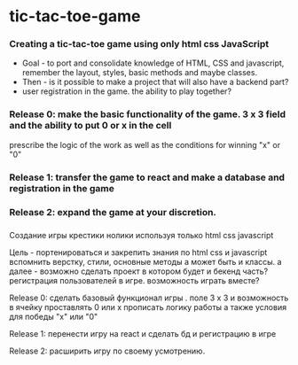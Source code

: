 # tic-tac-toe-game

### Creating a tic-tac-toe game using only html css JavaScript

- Goal - to port and consolidate knowledge of HTML, CSS and javascript, remember the layout, styles, basic methods and maybe classes.
- Then - is it possible to make a project that will also have a backend part?
- user registration in the game. the ability to play together?

### Release 0: make the basic functionality of the game. 3 x 3 field and the ability to put 0 or x in the cell
prescribe the logic of the work as well as the conditions for winning "x" or "0"

### Release 1: transfer the game to react and make a database and registration in the game

### Release 2: expand the game at your discretion.
###
Создание игры крестики нолики используя только html css javascript

Цель - портенироваться и закрепить знания по html css и javascript вспомнить верстку, стили, основные методы а может быть и классы.
а далее - возможно сделать проект в котором будет и бекенд часть?
регистрация пользователей в игре. возможность играть вместе?

Release 0: сделать базовый функционал игры . поле 3 х 3 и возможность в ячейку проставлять 0 или х
прописать логику работы а также условия для победы "х" или "0"

Release 1: перенести игру на react и сделать бд и регистрацию в игре

Release 2: расширить игру по своему усмотрению.  
